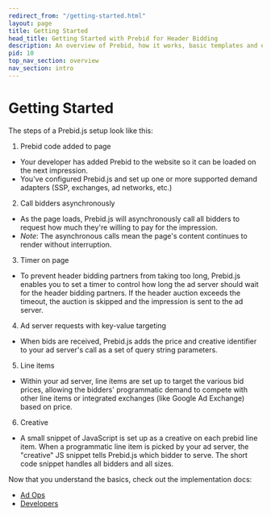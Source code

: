 ```yaml
---
redirect_from: "/getting-started.html"
layout: page
title: Getting Started
head_title: Getting Started with Prebid for Header Bidding
description: An overview of Prebid, how it works, basic templates and examples, and more.
pid: 10
top_nav_section: overview
nav_section: intro
---
```


<div class="bs-docs-section" markdown="1">

# Getting Started

The steps of a Prebid.js setup look like this:

1. Prebid code added to page
  + Your developer has added Prebid to the website so it can be loaded on the next impression.
  + You've configured Prebid.js and set up one or more supported demand adapters (SSP, exchanges, ad networks, etc.)
2. Call bidders asynchronously
  + As the page loads, Prebid.js will asynchronously call all bidders to request how much they're willing to pay for the impression. 
  + *Note*: The asynchronous calls mean the page's content continues to render without interruption.
3. Timer on page
  + To prevent header bidding partners from taking too long, Prebid.js enables you to set a timer to control how long the ad server should wait for the header bidding partners. If the header auction exceeds the timeout, the auction is skipped and the impression is sent to the ad server.
4. Ad server requests with key-value targeting
  + When bids are received, Prebid.js adds the price and creative identifier to your ad server's call as a set of query string parameters.
5. Line items
  + Within your ad server, line items are set up to target the various bid prices, allowing the bidders' programmatic demand to compete with other line items or integrated exchanges (like Google Ad Exchange) based on price.
6. Creative
  + A small snippet of JavaScript is set up as a creative on each prebid line item. When a programmatic line item is picked by your ad server, the "creative" JS snippet tells Prebid.js which bidder to serve. The short code snippet handles all bidders and all sizes.

Now that you understand the basics, check out the implementation docs:

+ [Ad Ops]({{site.github.url}}/adops.html)
+ [Developers]({{site.github.url}}/dev-docs/getting-started.html)

</div>
